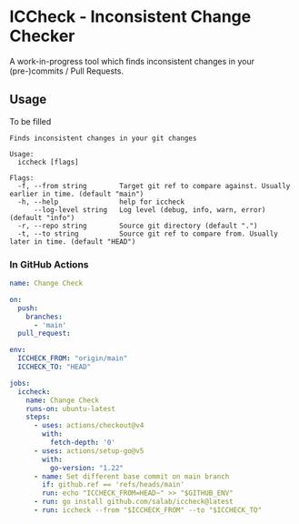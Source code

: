 # ICCheck - Inconsistent Change Checker

A work-in-progress tool which finds inconsistent changes in your (pre-)commits / Pull Requests.

## Usage

To be filled

```text
Finds inconsistent changes in your git changes

Usage:
  iccheck [flags]

Flags:
  -f, --from string        Target git ref to compare against. Usually earlier in time. (default "main")
  -h, --help               help for iccheck
      --log-level string   Log level (debug, info, warn, error) (default "info")
  -r, --repo string        Source git directory (default ".")
  -t, --to string          Source git ref to compare from. Usually later in time. (default "HEAD")
```

### In GitHub Actions

```yaml
name: Change Check

on:
  push:
    branches:
      - 'main'
  pull_request:

env:
  ICCHECK_FROM: "origin/main"
  ICCHECK_TO: "HEAD"

jobs:
  iccheck:
    name: Change Check
    runs-on: ubuntu-latest
    steps:
      - uses: actions/checkout@v4
        with:
          fetch-depth: '0'
      - uses: actions/setup-go@v5
        with:
          go-version: "1.22"
      - name: Set different base commit on main branch
        if: github.ref == 'refs/heads/main'
        run: echo "ICCHECK_FROM=HEAD~" >> "$GITHUB_ENV"
      - run: go install github.com/salab/iccheck@latest
      - run: iccheck --from "$ICCHECK_FROM" --to "$ICCHECK_TO"
```
